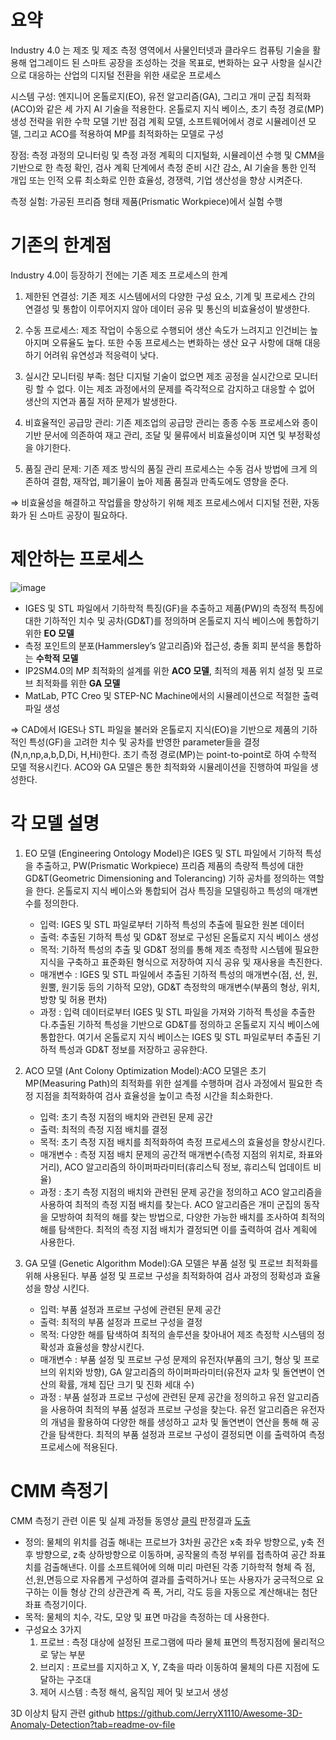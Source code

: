 # **요약**
Industry 4.0 는 제조 및 제조 측정 영역에서 사물인터넷과 클라우드 컴퓨팅 기술을 활용해 업그레이드 된 스마트 공장을 조성하는 것을 목표로, 변화하는 요구 사항을 실시간으로 대응하는 산업의 디지털 전환을 위한 새로운 프로세스

시스템 구성: 엔지니어 온톨로지(EO), 유전 알고리즘(GA), 그리고 개미 군집 최적화(ACO)와 같은 세 가지 AI 기술을 적용한다. 온톨로지 지식 베이스, 초기 측정 경로(MP) 생성 전략을 위한 수학 모델 기반 점검 계획 모델, 소프트웨어에서 경로 시뮬레이션 모델, 그리고 ACO를 적용하여 MP를 최적화하는 모델로 구성 

장점: 측정 과정의 모니터링 및 측정 과정 계획의 디지털화, 시뮬레이션 수행 및 CMM을 기반으로 한 측정 확인, 검사 계획 단계에서 측정 준비 시간 감소, AI 기술을 통한 인적 개입 또는 인적 오류 최소화로 인한 효율성, 경쟁력, 기업 생산성을 향상 시켜준다.

측정 실험: 가공된 프리즘 형태 제품(Prismatic Workpiece)에서 실험 수행

# **기존의 한계점**
Industry 4.0이 등장하기 전에는 기존 제조 프로세스의 한계
1. 제한된 연결성: 기존 제조 시스템에서의 다양한 구성 요소, 기계 및 프로세스 간의 연결성 및 통합이 이루어지지 않아 데이터 공유 및 통신의 비효율성이 발생한다.

2. 수동 프로세스: 제조 작업이 수동으로 수행되어 생산 속도가 느려지고 인건비는 높아지며 오류율도 높다. 또한 수동 프로세스는 변화하는 생산 요구 사항에 대해 대응하기 어려워 유연성과 적응력이 낮다.

3. 실시간 모니터링 부족: 첨단 디지털 기술이 없으면 제조 공정을 실시간으로 모니터링 할 수 없다. 이는 제조 과정에서의 문제를 즉각적으로 감지하고 대응할 수 없어 생산의 지연과 품질 저하 문제가 발생한다.

4. 비효율적인 공급망 관리: 기존 제조업의 공급망 관리는 종종 수동 프로세스와 종이 기반 문서에 의존하여 재고 관리, 조달 및 물류에서 비효율성이며 지연 및 부정확성을 야기한다.

5. 품질 관리 문제: 기존 제조 방식의 품질 관리 프로세스는 수동 검사 방법에 크게 의존하여 결함, 재작업, 폐기율이 높아 제품 품질과 만족도에도 영향을 준다.

⇒ 비효율성을 해결하고 작업률을 향상하기 위해 제조 프로세스에서 디지털 전환, 자동화가 된 스마트 공장이 필요하다.


# **제안하는 프로세스**
![image](https://github.com/qor6/paper/assets/87318054/4baf5b67-6acd-444f-af10-40885e7c9628)

- IGES 및 STL 파일에서 기하학적 특징(GF)을 추출하고 제품(PW)의 측정적 특징에 대한 기하적인 치수 및 공차(GD&T)를 정의하며 온톨로지 지식 베이스에 통합하기 위한 **EO 모델**
- 측정 포인트의 분포(Hammersley’s 알고리즘)와 접근성, 충돌 회피 분석을 통합하는 **수학적 모델**
- IP2SM4.0의 MP 최적화의 설계를 위한 **ACO 모델**, 최적의 제품 위치 설정 및 프로브 최적화를 위한 **GA 모델**
- MatLab, PTC Creo 및 STEP-NC Machine에서의 시뮬레이션으로 적절한 출력 파일 생성

⇒ CAD에서 IGES나 STL 파일을 불러와 온톨로지 지식(EO)을 기반으로 제품의 기하적인 특성(GF)을 고려한 치수 및 공차를 반영한 parameter들을 결정 (N,n,np,a,b,D,Di, H,Hi)한다.
초기 측정 경로(MP)는 point-to-point로 하여 수학적 모델 적용시킨다. ACO와 GA 모델은 통한 최적화와 시뮬레이션을 진행하여 파일을 생성한다.

# 각 모델 설명
1. EO 모델 (Engineering Ontology Model)은 IGES 및 STL 파일에서 기하적 특성을 추출하고, PW(Prismatic Workpiece) 프리즘 제품의 측량적 특성에 대한 GD&T(Geometric Dimensioning and Tolerancing) 기하 공차를 정의하는 역할을 한다. 온톨로지 지식 베이스와 통합되어 검사 특징을 모델링하고 특성의 매개변수를 정의한다.
   - 입력: IGES 및 STL 파일로부터 기하적 특성의 추출에 필요한 원본 데이터
   - 출력: 추출된 기하적 특성 및 GD&T 정보로 구성된 온톨로지 지식 베이스 생성
   - 목적: 기하적 특성의 추출 및 GD&T 정의를 통해 제조 측정학 시스템에 필요한 지식을 구축하고 표준화된 형식으로 저장하여 지식 공유 및 재사용을 촉진한다.
   - 매개변수 : IGES 및 STL 파일에서 추출된 기하적 특성의 매개변수(점, 선, 원, 원뿔, 원기둥 등의 기하적 모양), GD&T 측정학의 매개변수(부품의 형상, 위치, 방향 및 허용 편차)
   - 과정 : 입력 데이터로부터 IGES 및 STL 파일을 가져와 기하적 특성을 추출한다.추출된 기하적 특성을 기반으로 GD&T를 정의하고 온톨로지 지식 베이스에 통합한다. 여기서 온톨로지 지식 베이스는 IGES 및 STL 파일로부터 추출된 기하적 특성과 GD&T 정보를 저장하고 공유한다.

2. ACO 모델 (Ant Colony Optimization Model):ACO 모델은 초기 MP(Measuring Path)의 최적화를 위한 설계를 수행하며 검사 과정에서 필요한 측정 지점을 최적화하여 검사 효율성을 높이고 측정 시간을 최소화한다.
   - 입력: 초기 측정 지점의 배치와 관련된 문제 공간
   - 출력: 최적의 측정 지점 배치를 결정
   - 목적: 초기 측정 지점 배치를 최적화하여 측정 프로세스의 효율성을 향상시킨다.
   - 매개변수 : 측정 지점 배치 문제의 공간적 매개변수(측정 지점의 위치로, 좌표와 거리), ACO 알고리즘의 하이퍼파라미터(휴리스틱 정보, 휴리스틱 업데이트 비율)
   - 과정 : 초기 측정 지점의 배치와 관련된 문제 공간을 정의하고 ACO 알고리즘을 사용하여 최적의 측정 지점 배치를 찾는다. ACO 알고리즘은 개미 군집의 동작을 모방하여 최적의 해를 찾는 방법으로, 다양한 가능한 배치를 조사하여 최적의 해를 탐색한다. 최적의 측정 지점 배치가 결정되면 이를 출력하여 검사 계획에 사용한다.

3. GA 모델 (Genetic Algorithm Model):GA 모델은 부품 설정 및 프로브 최적화를 위해 사용된다. 부품 설정 및 프로브 구성을 최적화하여 검사 과정의 정확성과 효율성을 향상 시킨다.
   - 입력: 부품 설정과 프로브 구성에 관련된 문제 공간
   - 출력: 최적의 부품 설정과 프로브 구성을 결정
   - 목적: 다양한 해를 탐색하여 최적의 솔루션을 찾아내어 제조 측정학 시스템의 정확성과 효율성을 향상시킨다.
   - 매개변수 : 부품 설정 및 프로브 구성 문제의 유전자(부품의 크기, 형상 및 프로브의 위치와 방향), GA 알고리즘의 하이퍼파라미터(유전자 교차 및 돌연변이 연산의 확률, 개체 집단 크기 및 진화 세대 수)
   - 과정 : 부품 설정과 프로브 구성에 관련된 문제 공간을 정의하고 유전 알고리즘을 사용하여 최적의 부품 설정과 프로브 구성을 찾는다. 유전 알고리즘은 유전자의 개념을 활용하여 다양한 해를 생성하고 교차 및 돌연변이 연산을 통해 해 공간을 탐색한다. 최적의 부품 설정과 프로브 구성이 결정되면 이를 출력하여 측정 프로세스에 적용된다.
   
# CMM 측정기
CMM 측정기 관련 이론 및 실제 과정들 동영상 [클릭](https://www.youtube.com/playlist?list=PLUr89Kt4dKL_EG0FLIcY6l4CU3HshlFBU)
판정결과 [도출](https://www.youtube.com/watch?v=WY4n9WQUTCo&list=PLUr89Kt4dKL_EG0FLIcY6l4CU3HshlFBU&index=28&t=12s)
- 정의: 물체의 위치를 검출 해내는 프로브가 3차원 공간은 x축 좌우 방향으로, y축 전후 방향으로, z축 상하방향으로 이동하며, 공작물의 측정 부위를 접촉하여 공간 좌표치를 검출해낸다. 이를 소프트웨어에 의해 미리 마련된 각종 기하학적 형체 즉 점,선,원,면등으로 자유롭게 구성하여 결과를 출력하거나 또는 사용자가 궁극적으로 요구하는 이들 형상 간의 상관관계 즉 폭, 거리, 각도 등을 자동으로 계산해내는 첨단 좌표 측정기이다.
- 목적: 물체의 치수, 각도, 모양 및 표면 마감을 측정하는 데 사용한다.
- 구성요소 3가지
    1. 프로브 : 측정 대상에 설정된 프로그램에 따라 물체 표면의 특정지점에 물리적으로 닿는 부분
    2. 브리지 : 프로브를 지지하고 X, Y, Z축을 따라 이동하여 물체의 다른 지점에 도달하는 구조대
    3. 제어 시스템 : 측정 해석, 움직임 제어 및 보고서 생성

3D 이상치 탐지 관련 github
https://github.com/JerryX1110/Awesome-3D-Anomaly-Detection?tab=readme-ov-file
